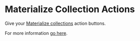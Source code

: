 # Materialize Collection Actions
Give your [Materialize collections](http://materializecss.com/collections.html) action buttons.

For more information [go here](https://fylipp.github.io/materialize-collection-actions/).
